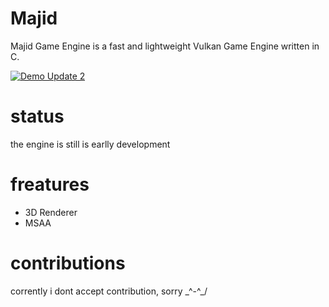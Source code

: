 # Majid
Majid Game Engine is a fast and lightweight Vulkan Game Engine written in C.

[![Demo Update 2](https://img.youtube.com/vi/YgQXpDqTKHc/maxresdefault.jpg)](https://www.youtube.com/watch?v=YgQXpDqTKHc) 

# status
the engine is still is earlly development

# freatures

  * 3D Renderer
  * MSAA
  
  
  # contributions
  corrently i dont accept contribution, sorry \_^-^_/
